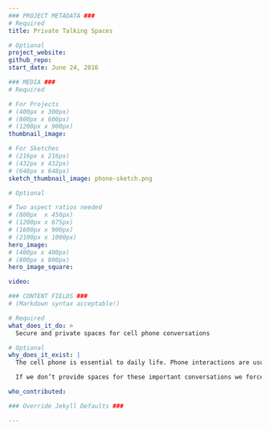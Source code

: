 ```yaml
---
### PROJECT METADATA ###
# Required
title: Private Talking Spaces

# Optional
project_website:
github_repo:
start_date: June 24, 2016

### MEDIA ###
# Required

# For Projects
# (400px x 300px)
# (800px x 600px)
# (1200px x 900px)
thumbnail_image:

# For Sketches
# (216px x 216px)
# (432px x 432px)
# (648px x 648px)
sketch_thumbnail_image: phone-sketch.png

# Optional

# Two aspect ratios needed
# (800px  x 450px)
# (1200px x 675px)
# (1600px x 900px)
# (2100px x 1000px)
hero_image:
# (400px x 400px)
# (800px x 800px)
hero_image_square:

video:

### CONTENT FIELDS ###
# (Markdown syntax acceptable!)

# Required
what_does_it_do: >
  Secure and private spaces for cell phone conversations

# Optional
why_does_it_exist: |
  The cell phone is essential to daily life. Phone interactions are usually silent, but occasionally people need to use their phones for vocal conversations. These vocal conversations are often as important as any other information exchange in the library and range from job interviews to collaborations with folks in remote locations to check-ins with parents.

  If we don’t provide spaces for these important conversations we force people to choose between two bad options – either divulge their sensitive information publicly and disturb those around them, or leave the library.

who_contributed:

### Override Jekyll Defaults ###

---
```

